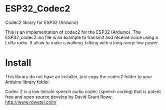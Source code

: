 # ESP32_Codec2
Codec2 library for ESP32 (Arduino)

This is an implementation of codec2 for the ESP32 (Arduino). 
The ESP32_codec2.ino file is an example to transmit and receive voice using a LoRa radio. It allow to make a walking-talking with a long range low power.

# Install
This library do not have an installer, just copy the codec2 folder to your Arduino library folder.

Codec 2 is a low-bitrate speech audio codec (speech coding) that is patent free and open source develop by David Grant Rowe.
http://www.rowetel.com/


